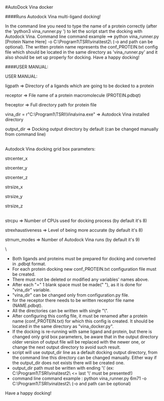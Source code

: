 #AutoDock Vina docker


####Runs Autodock Vina multi-ligand docking!

In the command line you need to type the name of a protein correctly (after the 'python3 vina_runner.py ') 
to let the script start the docking with Autodock Vina. Command line command 
example ==> python vina_runner.py [Protein Name Here] -o C:\\Program1\\TSRI\\vina\\test2\\ (-o and path can be optional). 
The written protein name represents the conf_PROTEIN.txt config file which should be located in the same directory as 
'vina_runner.py' and it also should be set up properly for docking. Have a happy docking!


####USER MANUAL:

USER MANUAL:

ligpath => Directory of a ligands which are going to be docked to a protein

receptor => File name of a protein macromolecule (PROTEIN.pdbqt)

freceptor => Full directory path for protein file

vina_dir = r"C:\Program1\TSRI\Vina\vina.exe" => Autodock Vina installed directory

output_dir => Docking output directory by default (can be changed manually from command line)

\
Autodock Vina docking grid box parameters:
                
strcenter_x 

strcenter_y 

strcenter_z 

strsize_x   

strsize_y   

strsize_z   

\
strcpu => Number of CPUs used for docking process (by default it's 8)

strexhaustiveness => Level of being more accurate (by default it's 8)

strnum_modes => Number of Autodock Vina runs (by default it's 9)

\
- Both ligands and proteins must be prepared for docking and converted in .pdbqt format.
- For each protein docking new conf_PROTEIN.txt configuration file must be created.
- There must not be deleted or modified any variables' names above.
- After each "=" 1 blank space must be made(" "), as it is done for "vina_dir" variable.
- "vina_dir" can be changed only from configuration.py file.
- for the receptor there needs to be written receptor file name (NAME.pdbqt).
- All the directories can be written with single "\\".
- After configuring this config file, it must be renamed after a protein name (conf_PROTEIN.txt)
for which this config is created. It should be located in the same directory as "vina_docker.py".
- If the docking is re-running with same ligand and protein, but there is changed only grid box parameters,
be aware that in the output directory older version of output file will be replaced with the newer one,
or change the next output directory to avoid such result.
- script will use output_dir line as a default docking output directory, from the command line this directory can be 
changed manually. Either way if the output_dir does not exists there will be created one.
- output_dir path must be written with ending '\\' (ex: C:\Program1\TSRI\vina\test2\ <= last '\\' must be presented!)
- command line command example : python vina_runner.py 6m71 -o C:\\Program1\\TSRI\\vina\\test2\\ (-o and path can be optional)

Have a happy docking!
